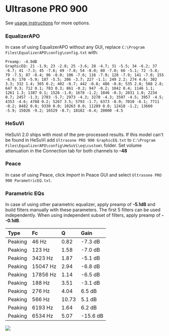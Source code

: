 # Ultrasone PRO 900
See [usage instructions](https://github.com/jaakkopasanen/AutoEq#usage) for more options.

### EqualizerAPO
In case of using EqualizerAPO without any GUI, replace `C:\Program Files\EqualizerAPO\config\config.txt`
with:
```
Preamp: -4.9dB
GraphicEQ: 21 -1.9; 23 -2.8; 25 -3.6; 28 -4.7; 31 -5.5; 34 -6.2; 37 -6.7; 41 -7.3; 45 -7.6; 49 -7.8; 54 -8.0; 60 -7.0; 66 -5.1; 72 -5.8; 79 -7.5; 87 -8.4; 96 -8.0; 106 -7.6; 116 -7.9; 128 -7.9; 141 -7.0; 155 -6.9; 170 -5.9; 187 -5.5; 206 -3.7; 227 -1.1; 249 2.2; 274 4.6; 302 3.3; 332 1.4; 365 0.2; 402 -0.7; 442 -0.8; 486 -0.8; 535 2.8; 588 2.8; 647 0.3; 712 0.1; 783 0.3; 861 -0.2; 947 -0.2; 1042 0.4; 1146 1.1; 1261 1.3; 1387 0.1; 1526 -1.0; 1678 -1.2; 1846 -0.3; 2031 1.0; 2234 0.7; 2457 -1.3; 2703 -5.7; 2973 -4.3; 3270 -4.3; 3597 -4.5; 3957 -4.5; 4353 -4.6; 4788 0.2; 5267 3.5; 5793 -1.7; 6373 -8.9; 7010 -6.1; 7711 -0.2; 8482 0.0; 9330 0.0; 10263 0.0; 11289 0.0; 12418 -1.2; 13660 -5.9; 15026 -9.2; 16529 -8.7; 18182 -6.4; 20000 -4.5
```

### HeSuVi
HeSuVi 2.0 ships with most of the pre-processed results. If this model can't be found in HeSuVi add
`Ultrasone PRO 900 GraphicEQ.txt` to `C:\Program Files\EqualizerAPO\config\HeSuVi\eq\custom\` folder.
Set volume attenuation in the Connection tab for both channels to **-48**

### Peace
In case of using Peace, click *Import* in Peace GUI and select `Ultrasone PRO 900 ParametricEQ.txt`.

### Parametric EQs
In case of using other parametric equalizer, apply preamp of **-5.1dB** and build filters manually
with these parameters. The first 5 filters can be used independently.
When using independent subset of filters, apply preamp of **--0.1dB**.

| Type    | Fc       |     Q | Gain     |
|:--------|:---------|:------|:---------|
| Peaking | 46 Hz    |  0.82 | -7.3 dB  |
| Peaking | 123 Hz   |  1.58 | -7.0 dB  |
| Peaking | 3423 Hz  |  1.87 | -5.1 dB  |
| Peaking | 15047 Hz |  2.94 | -6.8 dB  |
| Peaking | 17856 Hz |  1.14 | -6.5 dB  |
| Peaking | 188 Hz   |  3.51 | -3.1 dB  |
| Peaking | 276 Hz   |  4.04 | 6.5 dB   |
| Peaking | 566 Hz   | 10.73 | 5.1 dB   |
| Peaking | 6193 Hz  |  1.64 | 6.2 dB   |
| Peaking | 6534 Hz  |  5.07 | -15.6 dB |

![](https://raw.githubusercontent.com/jaakkopasanen/AutoEq/master/results/innerfidelity/sbaf-serious/Ultrasone%20PRO%20900/Ultrasone%20PRO%20900.png)